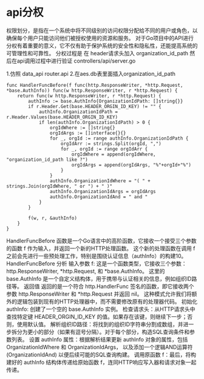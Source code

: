 # api分权
权限划分，是指在一个系统中将不同级别的访问权限分配给不同的用户或角色，以确保每个用户只能访问他们被授权使用的资源和服务。
对于Go项目中的API进行分权有着重要的意义，它不仅有助于保护系统的安全性和隐私性，还能提高系统的可管理性和可靠性。
分权过程是 在 header请求头加入 organization_id_path 然后在api调用过程中进行验证
controllers/api/server.go

1.仿照 data_api router.api
2.在aes.db表里面插入organization_id_path

```
func HandlerFuncBefore(f func(http.ResponseWriter, *http.Request, *base.AuthInfo)) func(w http.ResponseWriter, r *http.Request) {
	return func(w http.ResponseWriter, r *http.Request) {
		authInfo := base.AuthInfo{OrganizationIdPath: []string{}}
		if r.Header.Get(base.HEADER_ORGIN_ID_KEY) != "" {
			authInfo.OrganizationIdPath = r.Header.Values(base.HEADER_ORGIN_ID_KEY)
			if len(authInfo.OrganizationIdPath) > 0 {
				orgIdWhere := []string{}
				orgIdArgs := []interface{}{}
				for _, orgId := range authInfo.OrganizationIdPath {
					orgIdArr := strings.Split(orgId, ",")
					for _, orgId := range orgIdArr {
						orgIdWhere = append(orgIdWhere, "organization_id_path like ?")
						orgIdArgs = append(orgIdArgs, "%"+orgId+"%")
					}
				}
				authInfo.OrganizationIdWhere = "( " + strings.Join(orgIdWhere, " or ") + " )"
				authInfo.OrganizationIdArgs = orgIdArgs
				authInfo.OrganizationIdAnd = " and "
			}
		}

		f(w, r, &authInfo)
	}
}
```
HandlerFuncBefore 函数是一个Go语言中的高阶函数，它接收一个接受三个参数的函数 f 作为输入，并返回一个新的HTTP处理函数。
这个新的处理函数在调用 f 之前会先进行一些预处理工作，特别是围绕认证信息（authInfo）的构建10。
HandlerFuncBefore 分析
输入参数
f: 这是一个函数类型，它接收三个参数：http.ResponseWriter, *http.Request, 和 *base.AuthInfo。
这里的 base.AuthInfo 是一个自定义结构体，用于携带与认证相关的信息，例如组织ID路径等。
返回值
返回的是一个符合 http.HandlerFunc 签名的函数，即它接收两个参数 http.ResponseWriter 和 *http.Request 并返回 nil。
这种模式允许我们将额外的逻辑包装到现有的HTTP处理器中，而不需要修改原有的处理器代码。
初始化 authInfo: 创建了一个空的 base.AuthInfo 实例。
检查请求头：从HTTP请求头中查找特定键 HEADER_ORGIN_ID_KEY 的值。如果存在该键，则继续下一步；否则，使用默认值。
解析组织ID路径：将找到的组织ID字符串分割成数组，并进一步拆分为更小的部分（如果有逗号分隔）。对于每个部分，构造SQL查询条件和参数列表。
设置 authInfo 属性：根据解析结果更新 authInfo 对象的属性，包括 OrganizationIdWhere 和 OrganizationIdArgs，
以及添加一个逻辑AND运算符 (OrganizationIdAnd) 以便后续可能的SQL查询构建。
调用原函数 f：最后，将构建好的 authInfo 结构体传递给原始函数 f，连同HTTP响应写入器和请求对象一起传递。
